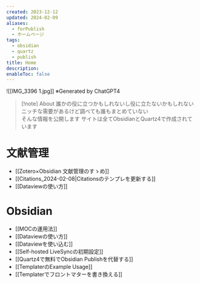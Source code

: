 ```yaml
---
created: 2023-12-12
updated: 2024-02-09
aliases:
  - forPublish
  - ホームページ
tags:
  - obsidian
  - quartz
  - publish
title: Home
description: 
enableToc: false
---
```


![[IMG_3396 1.jpg]]
※Generated by ChatGPT4


> [!note] About
> 誰かの役に立つかもしれないし役に立たないかもしれない  
> ニッチな需要があるけど調べても誰もまとめていない  
> そんな情報を公開します
> サイトは全てObsidianとQuartz4で作成されています


# 文献管理

- [[Zotero×Obsidian 文献管理のすゝめ]]
- [[Citations_2024-02-08|Citationsのテンプレを更新する]]
- [[Dataviewの使い方]]

# Obsidian

- [[MOCの運用法]]
- [[Dataviewの使い方]]
- [[Dataviewを使い込む]]
- [[Self-hosted LiveSyncの初期設定]]
- [[Quartz4で無料でObsidian Publishを代替する]]
- [[TemplaterのExample Usage]]
- [[Templaterでフロントマターを書き換える]]
